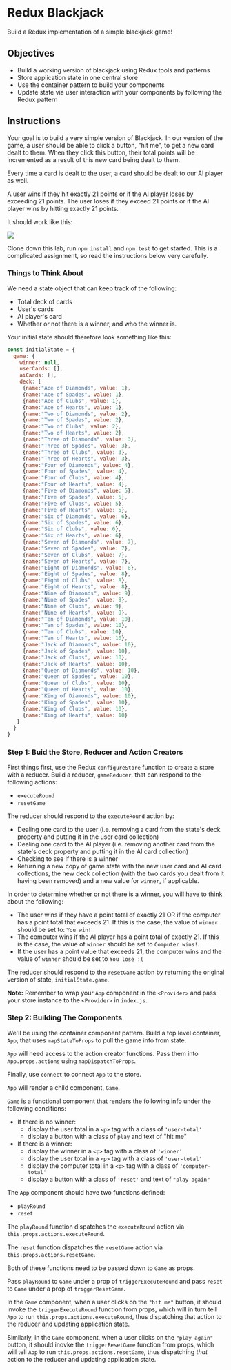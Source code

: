 # Redux Blackjack

Build a Redux implementation of a simple blackjack game!

## Objectives

* Build a working version of blackjack using Redux tools and patterns
* Store application state in one central store
* Use the container pattern to build your components
* Update state via user interaction with your components by following the Redux pattern

## Instructions

Your goal is to build a very simple version of Blackjack. In our version of the game, a user should be able to click a button, "hit me", to get a new card dealt to them. When they click this button, their total points will be incremented as a result of this new card being dealt to them.

Every time a card is dealt to the user, a card should be dealt to our AI player as well. 

A user wins if they hit exactly 21 points or if the AI player loses by exceeding 21 points. The user loses if they exceed 21 points or if the AI player wins by hitting exactly 21 points.

It should work like this:

![](https://s3-us-west-2.amazonaws.com/curriculum-content/web-development/react/blackjack_redux.gif)

Clone down this lab, run `npm install` and `npm test` to get started. This is a complicated assignment, so read the instructions below very carefully.

### Things to Think About 

We need a state object that can keep track of the following:

* Total deck of cards
* User's cards
* AI player's card
* Whether or not there is a winner, and who the winner is. 

Your initial state should therefore look something like this:

```js
const initialState = {
  game: {
    winner: null,
    userCards: [],
    aiCards: [],
    deck: [
     {name:"Ace of Diamonds", value: 1},
     {name:"Ace of Spades", value: 1},
     {name:"Ace of Clubs", value: 1},
     {name:"Ace of Hearts", value: 1},
     {name:"Two of Diamonds", value: 2},
     {name:"Two of Spades", value: 2},
     {name:"Two of Clubs", value: 2},
     {name:"Two of Hearts", value: 2},
     {name:"Three of Diamonds", value: 3},
     {name:"Three of Spades", value: 3},
     {name:"Three of Clubs", value: 3},
     {name:"Three of Hearts", value: 3},
     {name:"Four of Diamonds", value: 4},
     {name:"Four of Spades", value: 4},
     {name:"Four of Clubs", value: 4},
     {name:"Four of Hearts", value: 4},
     {name:"Five of Diamonds", value: 5},
     {name:"Five of Spades", value: 5},
     {name:"Five of Clubs", value: 5},
     {name:"Five of Hearts", value: 5},
     {name:"Six of Diamonds", value: 6},
     {name:"Six of Spades", value: 6},
     {name:"Six of Clubs", value: 6},
     {name:"Six of Hearts", value: 6},
     {name:"Seven of Diamonds", value: 7},
     {name:"Seven of Spades", value: 7},
     {name:"Seven of Clubs", value: 7},
     {name:"Seven of Hearts", value: 7},
     {name:"Eight of Diamonds", value: 8},
     {name:"Eight of Spades", value: 8},
     {name:"Eight of Clubs", value: 8},
     {name:"Eight of Hearts", value: 8},
     {name:"Nine of Diamonds", value: 9},
     {name:"Nine of Spades", value: 9},
     {name:"Nine of Clubs", value: 9},
     {name:"Nine of Hearts", value: 9},
     {name:"Ten of Diamonds", value: 10},
     {name:"Ten of Spades", value: 10},
     {name:"Ten of Clubs", value: 10},
     {name:"Ten of Hearts", value: 10},
     {name:"Jack of Diamonds", value: 10},
     {name:"Jack of Spades", value: 10},
     {name:"Jack of Clubs", value: 10},
     {name:"Jack of Hearts", value: 10},
     {name:"Queen of Diamonds", value: 10},
     {name:"Queen of Spades", value: 10},
     {name:"Queen of Clubs", value: 10},
     {name:"Queen of Hearts", value: 10},
     {name:"King of Diamonds", value: 10},
     {name:"King of Spades", value: 10},
     {name:"King of Clubs", value: 10},
     {name:"King of Hearts", value: 10}
   ]
  }
}

```

### Step 1: Buid the Store, Reducer and Action Creators

First things first, use the Redux `configureStore` function to create a store with a reducer. Build a reducer, `gameReducer`, that can respond to the following actions:

* `executeRound`
* `resetGame`

The reducer should respond to the `executeRound` action by:

* Dealing one card to the user (i.e. removing a card from the state's deck property and putting it in the user card collection)
* Dealing one card to the AI player (i.e. removing another card from the state's deck property and putting it in the AI card collection) 
* Checking to see if there is a winner
* Returning a new copy of game state with the new user card and AI card collections, the new deck collection (with the two cards you dealt from it having been removed) and a new value for `winner`, if applicable. 

In order to determine whether or not there is a winner, you will have to think about the following:

* The user wins if they have a point total of exactly 21 OR if the computer has a point total that exceeds 21. If this is the case, the value of `winner` should be set to: `You win!`
* The computer wins if the AI player has a point total of exactly 21. If this is the case, the value of `winner` should be set to `Computer wins!`.
* If the user has a point value that exceeds 21, the computer wins and the value of `winner` should be set to `You lose :(`


The reducer should respond to the `resetGame` action by returning the original version of state, `initialState.game`. 

**Note:** Remember to wrap your `App` component in the `<Provider>` and pass your store instance to the `<Provider>` in `index.js`.

### Step 2: Building The Components 

We'll be using the container component pattern. Build a top level container, `App`, that uses `mapStateToProps` to pull the game info from state. 

`App` will need access to the action creator functions. Pass them into `App.props.actions` using `mapDispatchToProps`.

Finally, use `connect` to connect `App` to the store.

`App` will render a child component, `Game`. 

`Game` is a functional component that renders the following info under the following conditions:

* If there is no winner:
  * display the user total in a `<p>` tag with a class of `'user-total'`
  * display a button with a class of `play` and text of "hit me"
* If there is a winner:
  * display the winner in a `<p>` tag with a class of `'winner'`
  * display the user total in a `<p>` tag with a class of `'user-total'`
  * display the computer total in a `<p>` tag with a class of `'computer-total'`
  * display a button with a class of `'reset'` and text of `"play again"`

The `App` component should have two functions defined:

* `playRound`
* `reset`

The `playRound` function dispatches the `executeRound` action via `this.props.actions.executeRound`. 

The `reset` function dispatches the `resetGame` action via `this.props.actions.resetGame`. 

Both of these functions need to be passed down to `Game` as props. 

Pass `playRound` to `Game` under a prop of `triggerExecuteRound` and pass `reset` to `Game` under a prop of `triggerResetGame`. 

In the `Game` component, when a user clicks on the `"hit me"` button, it should invoke the `triggerExecuteRound` function from props, which will in turn tell `App` to run `this.props.actions.executeRound`, thus dispatching that action to the reducer and updating application state. 

Similarly, in the `Game` component, when a user clicks on the `"play again"` button, it should inovke the `triggerResetGame` function from props, which will tell `App` to run `this.props.actions.resetGame`, thus dispatching *that* action to the reducer and updating application state. 
